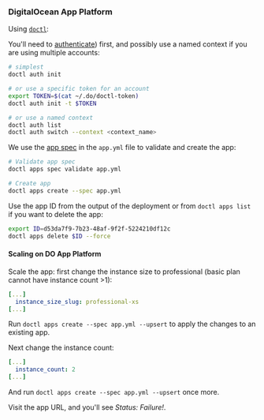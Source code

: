 
### DigitalOcean App Platform

Using [`doctl`](https://docs.digitalocean.com/reference/doctl/):

You'll need to [authenticate](https://docs.digitalocean.com/reference/doctl/reference/auth/)) first, and possibly use a named context if you are using multiple accounts:

```bash
# simplest
doctl auth init

# or use a specific token for an account
export TOKEN=$(cat ~/.do/doctl-token)
doctl auth init -t $TOKEN

# or use a named context
doctl auth list
doctl auth switch --context <context_name>
```

We use the [app spec](https://docs.digitalocean.com/products/app-platform/reference/app-spec/) in the `app.yml` file to validate and create the app:

```bash
# Validate app spec
doctl apps spec validate app.yml

# Create app
doctl apps create --spec app.yml
```

Use the app ID from the output of the deployment or from `doctl apps list` if you want to delete the app:

```bash
export ID=d53da7f9-7b23-48af-9f2f-5224210df12c
doctl apps delete $ID --force
```

#### Scaling on DO App Platform

Scale the app: first change the instance size to professional (basic plan cannot have instance count >1):

```yaml
[...]
  instance_size_slug: professional-xs
[...]
```

Run `doctl apps create --spec app.yml --upsert` to apply the changes to an existing app.

Next change the instance count:
```yaml
[...]
  instance_count: 2
[...]
```

And run `doctl apps create --spec app.yml --upsert` once more.

Visit the app URL, and you'll see _Status: Failure!_.

